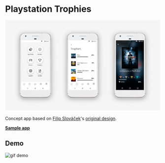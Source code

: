 # Playstation Trophies
![screenshots](screenshots.png)

Concept app based on [Filip Slováček](https://dribbble.com/filipslovacek)'s [original design](https://dribbble.com/shots/3752518-Playstation-iOS-App-Navigation-and-Trophies).

**[Sample app](sample-app.apk)**

## Demo
![gif demo](demo.gif)
